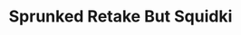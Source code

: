 ---
slug: sprunked-retake-but-squidki
title: Sprunked Retake But Squidki
description: "Sprunked Retake But Squidki is an exciting online game. Play for free directly in your browser!"
icon: /images/new_mods/Sprunked Retake But Sprinkle.png
url: https://wowtbc.net/sprunkin/sprunki-retake-but-sprunked/index.html
previewImage: /images/new_mods/Sprunked Retake But Sprinkle.png
type: new mods

# SEO配置
seo:
  title: "Sprunked Retake But Squidki - Play Free Online Game | Fun Browser Games"
  description: "Sprunked Retake But Squidki - Play this fun online game for free in your browser. No download required!"
  ogImage: "/images/new_mods/Sprunked Retake But Sprinkle.png"
  keywords: "sprunked-retake-but-squidki, online game, browser game, free game, new mods game, play online"

videoUrls:
  - https://www.youtube.com/embed/example1
  - https://www.youtube.com/embed/example2

whyPlay:
  title: "Why Play Sprunked Retake But Squidki?"
  items:
    - "Immersive Gameplay: Sprunked Retake But Squidki offers an engaging and immersive gaming experience that will keep you entertained for hours"
    - "Challenging Levels: Test your skills with increasingly difficult challenges and obstacles"
    - "Beautiful Graphics: Enjoy stunning visuals and smooth animations that bring the game world to life"
    - "Regular Updates: New content and features are added regularly to keep the game fresh and exciting"
    - "Free to Play: Experience all the fun without spending a penny"
    - "Community Features: Connect with other players, share strategies, and compete for high scores"
    - "Cross-Platform: Play on any device with a web browser, no downloads required"

features:
  title: "Key Features of Sprunked Retake But Squidki"
  image: "/images/new_mods/Sprunked Retake But Sprinkle.png"
  items:
    - "Intuitive Controls: Easy to learn controls make Sprunked Retake But Squidki accessible for players of all skill levels"
    - "Multiple Game Modes: Enjoy various gameplay options that provide different challenges and experiences"
    - "Character Customization: Personalize your gaming experience with unique characters and items"
    - "Achievement System: Complete special tasks to earn rewards and recognition"
    - "Leaderboards: Compete with players worldwide and see who can achieve the highest scores"

characteristics:
  title: "Game Characteristics"
  image: "/images/new_mods/Sprunked Retake But Sprinkle.png"
  items:
    - "Genre: New mods game with elements of strategy and skill"
    - "Difficulty: Suitable for both casual gamers and those seeking a challenge"
    - "Play Time: Quick sessions or extended gameplay, depending on your preference"
    - "Art Style: Vibrant and engaging visuals that enhance the gaming experience"
    - "Sound Design: Immersive audio that complements the gameplay perfectly"

info: "Sprunked Retake But Squidki is an exciting online game that offers players a unique and engaging gaming experience. With its intuitive controls, stunning visuals, and challenging gameplay, Sprunked Retake But Squidki provides hours of entertainment for players of all ages and skill levels. Whether you're looking for a quick gaming session during a break or an extended play session, Sprunked Retake But Squidki delivers an immersive experience that will keep you coming back for more. The game features multiple levels of increasing difficulty, ensuring that players are constantly challenged as they progress. With regular updates adding new content and features, Sprunked Retake But Squidki remains fresh and exciting, providing endless entertainment options for its growing community of players."

howToPlayIntro: "Welcome to Sprunked Retake But Squidki! This guide will walk you through the basics and help you master the game. Whether you're a beginner or looking to improve your skills, these tips and instructions will enhance your gaming experience."

howToPlaySteps:
  - title: "Getting Started"
    description: "Begin your Sprunked Retake But Squidki adventure by familiarizing yourself with the controls. Use your keyboard or mouse to navigate through the game interface. The tutorial will guide you through the basic mechanics and help you understand the objectives."
  - title: "Understanding the Objectives"
    description: "In Sprunked Retake But Squidki, your main goal is to progress through levels by completing specific objectives. Each level presents unique challenges that require different strategies and approaches."
  - title: "Mastering the Controls"
    description: "Practice using the controls to improve your precision and reaction time. Sprunked Retake But Squidki requires quick reflexes and strategic thinking to overcome obstacles and defeat opponents."
  - title: "Utilizing Power-ups"
    description: "Collect power-ups throughout the game to enhance your abilities and overcome difficult challenges. Each power-up offers unique advantages that can be crucial for success."
  - title: "Developing Strategies"
    description: "As you progress in Sprunked Retake But Squidki, develop effective strategies for different scenarios. Analyze patterns, anticipate challenges, and adapt your approach to maximize your performance."

faq:
  title: "Frequently Asked Questions about Sprunked Retake But Squidki"
  items:
    - question: "Is Sprunked Retake But Squidki free to play?"
      answer: "Yes, Sprunked Retake But Squidki is completely free to play directly in your web browser. No downloads or purchases are required to enjoy the full game experience."
    - question: "Can I play Sprunked Retake But Squidki on mobile devices?"
      answer: "Yes, Sprunked Retake But Squidki is optimized for both desktop and mobile play. You can enjoy the game on any device with a web browser and internet connection."
    - question: "Are there any in-game purchases?"
      answer: "While Sprunked Retake But Squidki is free to play, there may be optional in-game purchases available for cosmetic items or additional features that don't affect core gameplay."
    - question: "How often is Sprunked Retake But Squidki updated?"
      answer: "The developers regularly update Sprunked Retake But Squidki with new content, features, and improvements based on player feedback and game performance."
    - question: "Can I play Sprunked Retake But Squidki offline?"
      answer: "Currently, Sprunked Retake But Squidki requires an internet connection to play as it's a browser-based online game."
    - question: "Is Sprunked Retake But Squidki suitable for children?"
      answer: "Yes, Sprunked Retake But Squidki is designed to be family-friendly and suitable for players of all ages."
    - question: "How do I report bugs or issues?"
      answer: "If you encounter any problems while playing Sprunked Retake But Squidki, you can report them through the game's support page or contact the developers directly through their website."
    - question: "Still Have Questions?"
      answer: "If you have additional questions about Sprunked Retake But Squidki that aren't covered in this FAQ, please visit our support center or contact our customer service team for assistance."
---